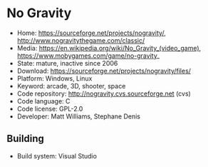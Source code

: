 # No Gravity

- Home: https://sourceforge.net/projects/nogravity/, http://www.nogravitythegame.com/classic/
- Media: https://en.wikipedia.org/wiki/No_Gravity_(video_game), https://www.mobygames.com/game/no-gravity_
- State: mature, inactive since 2006
- Download: https://sourceforge.net/projects/nogravity/files/
- Platform: Windows, Linux
- Keyword: arcade, 3D, shooter, space
- Code repository: http://nogravity.cvs.sourceforge.net (cvs)
- Code language: C
- Code license: GPL-2.0
- Developer: Matt Williams, Stephane Denis

## Building

- Build system: Visual Studio
